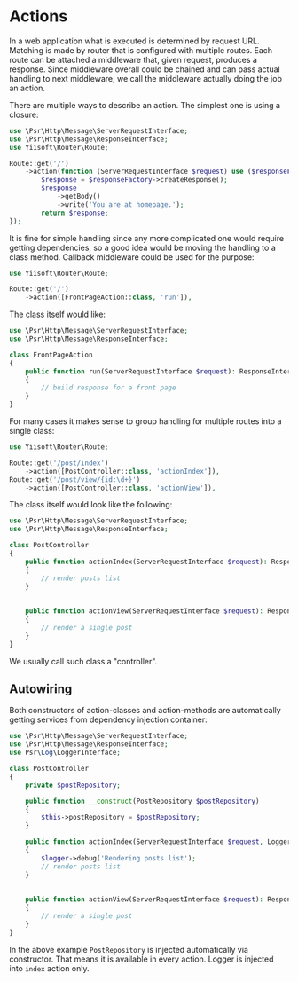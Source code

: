 # Actions

In a web application what is executed is determined by request URL. Matching is made by router that is
configured with multiple routes. Each route can be attached a middleware that, given request, produces
a response. Since middleware overall could be chained and can pass actual handling to next middleware,
we call the middleware actually doing the job an action.

There are multiple ways to describe an action. The simplest one is using a closure:

```php
use \Psr\Http\Message\ServerRequestInterface;
use \Psr\Http\Message\ResponseInterface;
use Yiisoft\Router\Route;

Route::get('/')
    ->action(function (ServerRequestInterface $request) use ($responseFactory): ResponseInterface {
        $response = $responseFactory->createResponse();
        $response
            ->getBody()
            ->write('You are at homepage.');
        return $response;
});
```

It is fine for simple handling since any more complicated one would require getting dependencies, so
a good idea would be moving the handling to a class method. Callback middleware could be used for the purpose:

```php
use Yiisoft\Router\Route;

Route::get('/')
    ->action([FrontPageAction::class, 'run']),
```

The class itself would like:

```php
use \Psr\Http\Message\ServerRequestInterface;
use \Psr\Http\Message\ResponseInterface;

class FrontPageAction
{
    public function run(ServerRequestInterface $request): ResponseInterface
    {
        // build response for a front page    
    }
}
```

For many cases it makes sense to group handling for multiple routes into a single class:


```php
use Yiisoft\Router\Route;

Route::get('/post/index')
    ->action([PostController::class, 'actionIndex']),
Route::get('/post/view/{id:\d+}')
    ->action([PostController::class, 'actionView']),
```

The class itself would look like the following:

```php
use \Psr\Http\Message\ServerRequestInterface;
use \Psr\Http\Message\ResponseInterface;

class PostController
{
    public function actionIndex(ServerRequestInterface $request): ResponseInterface
    {
        // render posts list
    }
    
    
    public function actionView(ServerRequestInterface $request): ResponseInterface
    {
        // render a single post      
    }
}
```

We usually call such class a "controller".

## Autowiring

Both constructors of action-classes and action-methods are automatically getting services from
dependency injection container:

```php
use \Psr\Http\Message\ServerRequestInterface;
use \Psr\Http\Message\ResponseInterface;
use Psr\Log\LoggerInterface;

class PostController
{
    private $postRepository;

    public function __construct(PostRepository $postRepository)
    {
        $this->postRepository = $postRepository;
    }

    public function actionIndex(ServerRequestInterface $request, LoggerInterface $logger): ResponseInterface
    {
        $logger->debug('Rendering posts list');
        // render posts list
    }
    
    
    public function actionView(ServerRequestInterface $request): ResponseInterface
    {
        // render a single post      
    }
}
```

In the above example `PostRepository` is injected automatically via constructor. That means it is available in every
action. Logger is injected into `index` action only. 

